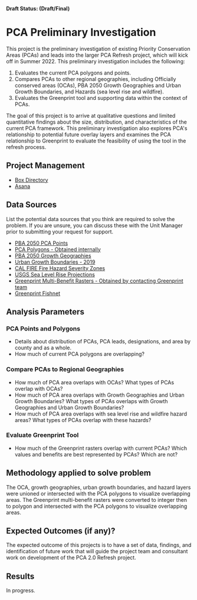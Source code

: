 **Draft Status: (Draft/Final)**

# PCA Preliminary Investigation

This project is the preliminary investigation of existing Priority Conservation Areas (PCAs) and leads into the larger PCA Refresh project, which will kick off in Summer 2022. This preliminary investigation includes the following: 

1. Evaluates the current PCA polygons and points. 
2. Compares PCAs to other regional geographies, including Officially conserved areas (OCAs), PBA 2050 Growth Geographies and Urban Growth Boundaries, and Hazards (sea level rise and wildfire).
3. Evaluates the Greenprint tool and supporting data within the context of PCAs.          

The goal of this project is to arrive at qualitative questions and limited quantitative findings about the size, distribution, and characteristics of the current PCA framework. This preliminary investigation also explores PCA's relationship to potential future overlay layers and examines the PCA relationship to Greenprint to evaluate the feasibility of using the tool in the refresh process.

## Project Management

- [Box Directory](https://mtcdrive.box.com/s/xl9l21jq42esjrnnnzu73vspe0butrrf)
- [Asana](https://app.asana.com/0/1200323879598920/1200323879598920)

## Data Sources

List the potential data sources that you think are required to solve the problem. If you are unsure, you can discuss these with the Unit Manager prior to submitting your request for support.
- [PBA 2050 PCA Points](https://mtc.maps.arcgis.com/home/item.html?id=c750ba059b4340b7a34bb5aa365790db)
- [PCA Polygons - Obtained internally](https://mtcdrive.box.com/s/o2wip98bzlih24549mauskubmeir9zda)
- [PBA 2050 Growth Geographies](https://mtc.maps.arcgis.com/home/item.html?id=d74d81cfce2a4bc9851858f087b78f49)
- [Urban Growth Boundaries - 2019](https://mtc.maps.arcgis.com/home/item.html?id=cee518ed990947de8d2290416306461f)
- [CAL FIRE Fire Hazard Severity Zones](https://osfm.fire.ca.gov/divisions/community-wildfire-preparedness-and-mitigation/wildland-hazards-building-codes/fire-hazard-severity-zones-maps/)
- [USGS Sea Level Rise Projections](https://pubs.usgs.gov/dds/dds68/htmldocs/data.htm)
- [Greenprint Multi-Benefit Rasters - Obtained by contacting Greenprint team](https://mtcdrive.box.com/s/5f8b0zlrme98jpuizsbn3t7ntcp9qeao)
- [Greenprint Fishnet](https://www.bayareagreenprint.org/download/)

## Analysis Parameters

### PCA Points and Polygons
- Details about distribution of PCAs, PCA leads, designations, and area by county and as a whole.
- How much of current PCA polygons are overlapping?
### Compare PCAs to Regional Geographies
- How much of PCA area overlaps with OCAs? What types of PCAs overlap with OCAs?
- How much of PCA area overlaps with Growth Geographies and Urban Growth Boundaries? What types of PCAs overlaps with Growth Geographies and Urban Growth Boundaries?
- How much of PCA area overlaps with sea level rise and wildfire hazard areas? What types of PCAs overlap with these hazards?
### Evaluate Greenprint Tool
- How much of the Greenprint rasters overlap with current PCAs? Which values and benefits are best represented by PCAs? Which are not?

## Methodology applied to solve problem

The OCA, growth geographies, urban growth boundaries, and hazard layers were unioned or intersected with the PCA polygons to visualize overlapping areas.
The Greenprint multi-benefit rasters were converted to integer then to polygon and intersected with the PCA polygons to visualize overlapping areas.

## Expected Outcomes (if any)?

The expected outcome of this projects is to have a set of data, findings, and identification of future work that will guide the project team and consultant work on development of the PCA 2.0 Refresh project.

## Results

In progress.
